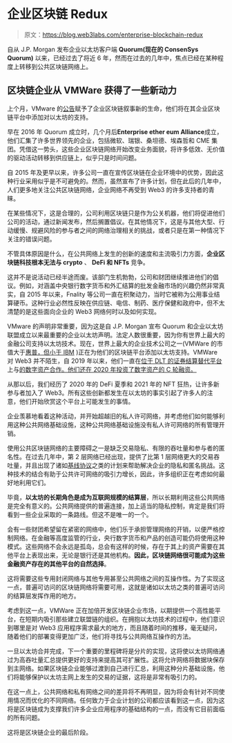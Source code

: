 # 企业区块链 Redux

> 原文：<https://blog.web3labs.com/enterprise-blockchain-redux>

自从 J.P. Morgan 发布企业以太坊客户端 **Quorum(现在的 ConsenSys Quorum)** 以来，已经过去了将近 6 年，然而在过去的几年中，焦点已经在某种程度上转移到公共区块链网络上。

## 区块链企业从 VMWare 获得了一些新动力

上个月，VMware 的[公告](https://octo.vmware.com/author/blockchain/?utm_campaign=Conor%20on%20Web3&utm_medium=email&utm_source=Revue%20newsletter)赋予了企业区块链叙事新的生命，他们将在其企业区块链平台中添加对以太坊的支持。

早在 2016 年 Quorum 成立时，几个月后**Enterprise ether eum Alliance**成立，他们汇集了许多世界领先的企业，包括微软、瑞银、桑坦德、埃森哲和 CME 集团。凭借这一势头，这些企业区块链网络开始改变业务面貌，将许多低效、无价值的驱动活动转移到供应链上，似乎只是时间问题。

自 2015 年及更早以来，许多公司一直在宣传区块链在企业环境中的优势，因此这种行业采用似乎是不可避免的。然而，虽然宣布了许多计划，但在此后的几年中，人们更多地关注公共区块链网络，企业网络不再受到 Web3 的许多支持者的青睐。

在某些情况下，这是合理的，公司利用区块链只是作为公关机器，他们将促进他们公司的活动，通过新闻发布，然后搁置倡议。在其他情况下，这是与其他大型、行动缓慢、规避风险的参与者之间的网络治理相关的挑战，或者只是在第一种情况下关注的错误问题。

不管具体原因是什么，在公共网络上发生的创新的速度和主流吸引力方面，**企业区块链科技根本无法与 crypto** 、 **DeFi 和 NFTs** 竞争。

这并不是说活动已经半途而废。该部门生机勃勃，公司和财团继续推进他们的倡议。例如，对涵盖中央银行数字货币和外汇结算的批发金融市场的兴趣仍然非常真实，自 2015 年以来，Fnality 等公司一直在积聚动力，当时它被称为公用事业结算硬币。这种行业必然性反映在供应链、电信、制药、医疗保健和政府中，但不太清楚的是这些面向企业的 Web3 网络何时以及如何实现。

VMware 的声明非常重要，因为这是自 J.P. Morgan 宣布 Quorum 和企业以太坊联盟成立以来最重要的企业以太坊声明。法定人数很重要，因为你有世界上最大的金融公司支持以太坊技术。现在，世界上最大的企业技术公司之一(VMWare 的市值大于[惠普，但小于 IBM](https://companiesmarketcap.com/vmware/marketcap/?utm_campaign=Conor%20on%20Web3&utm_medium=email&utm_source=Revue%20newsletter) )正在为他们的区块链平台添加以太坊支持。VMWare 对 Web3 并不陌生，自 2019 年以来，他们一直在[位于 DLT 的证券结算替代平台](https://www2.asx.com.au/markets/clearing-and-settlement-services/chess-replacement/about-chess-replacement?utm_campaign=Conor%20on%20Web3&utm_medium=email&utm_source=Revue%20newsletter)上与[的数字资产合作。他们还在 2020 年投资了数字资产的 C 轮融资。](https://www.asx.com.au/documents/about/MediaRelease-ASX-DigitalAsset-and-VMware-join-forces-on-DLT.pdf?utm_campaign=Conor%20on%20Web3&utm_medium=email&utm_source=Revue%20newsletter)

从那以后，我们经历了 2020 年的 DeFi 夏季和 2021 年的 NFT 狂热，让许多新参与者加入了 Web3。所有这些创新都发生在以太坊的事实引起了许多人的注意，他们开始欣赏这个平台上可能发生的事情。

企业羡慕地看着这种活动，并开始超越旧的私人许可网络，并考虑他们如何能够利用这种公共网络基础设施，这种公共网络基础设施没有私人许可网络的所有管理开销。

使用公共区块链网络的主要障碍之一是缺乏交易隐私、有限的吞吐量和参与者的匿名性。在过去几年中，第 2 层网络已经出现，提供了比第 1 层网络更大的交易吞吐量，并且出现了诸如[基线协议](https://docs.baseline-protocol.org/?utm_campaign=Conor%20on%20Web3&utm_medium=email&utm_source=Revue%20newsletter)之类的计划来帮助解决企业的隐私和匿名挑战。这种技术的结合有助于公共许可网络的吸引力增长，因此，许多组织正在考虑如何最好地利用它们。

毕竟，**以太坊的长期角色是成为互联网规模的结算层**，所以长期利用这些公共网络是完全有意义的。公共网络提供的普遍连接，加上适当的隐私控制，肯定是我们将看到一些企业采取的一条路线。但这不是唯一的一个。

会有一些财团希望留在紧密的网络中，他们乐于承担管理网络的开销，以便严格控制网络。在金融等高度监管的行业，央行数字货币和产品的创造可能仍将使用这种模式。这些网络不会永远是孤岛，总会有这样的时候，存在于其上的资产需要在其他平台上表现出来，无论是银行还是其他机构。**因此，区块链网络很可能成为这些金融资产存在的其他平台的自然选择**。

这将需要这些专用封闭网络与其他专用甚至公共网络之间的互操作性。为了实现这一点，普遍可访问的区块链网络将需要可用，这就是诸如以太坊之类的普遍可访问的结算层发挥作用的地方。

考虑到这一点，VMWare 正在加倍开发区块链企业市场，以期提供一个高性能平台，在短期内吸引那些建立联盟链的组织。在拥抱以太坊技术的过程中，他们意识到哪里是对 Web3 应用程序需求最大的地方，而且随着时间的推移，毫无疑问，随着他们的部署变得更加广泛，他们将寻找与公共网络互操作的方法。

一旦以太坊合并完成，下一个重要的里程碑将是分片的实现，这将使以太坊网络通过为高吞吐量汇总提供更好的支持来提高其可扩展性。这将允许网络将数据块保存到主网络。如果区块链企业能够过渡到自己进行汇总，利用这种分片基础设施，他们将能够保护以太坊主网上发生的交易的证据，这将是非常有吸引力的。

在这一点上，公共网络和私有网络之间的差异将不再明显，因为将会有针对不同使用情况而优化的不同网络。任何致力于企业计划的公司都应该看到这一点，因为这将是区块链成为支撑我们许多企业应用程序的基础结构的一点，而没有它目前面临的所有问题。

这将是区块链企业的最后阶段。